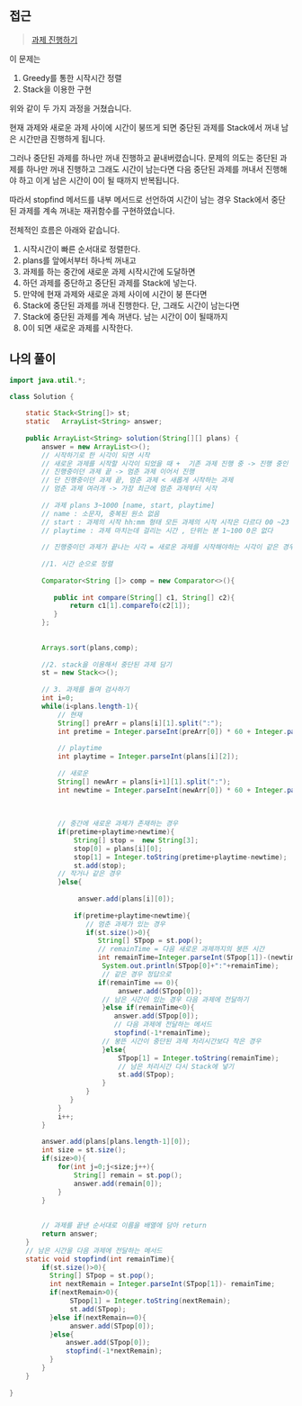 ## 접근
><a href="https://school.programmers.co.kr/learn/courses/30/lessons/176962">과제 진행하기</a>

이 문제는 
1. Greedy를 통한 시작시간 정렬
2. Stack을 이용한 구현

위와 같이 두 가지 과정을 거쳤습니다.

현재 과제와 새로운 과제 사이에 시간이 붕뜨게 되면
중단된 과제를 Stack에서 꺼내 남은 시간만큼 진행하게 됩니다.

그러나 중단된 과제를 하나만 꺼내 진행하고 끝내버렸습니다.
문제의 의도는 중단된 과제를 하나만 꺼내 진행하고 그래도 시간이 남는다면
다음 중단된 과제를 꺼내서 진행해야 하고 이게 남은 시간이 0이 될 때까지 반복됩니다.

따라서 stopfind 메서드를 내부 메서드로 선언하여 시간이 남는 경우 Stack에서 중단된 과제를 계속 꺼내눈 재귀함수를 구현하였습니다.


전체적인 흐름은 아래와 같습니다.
1. 시작시간이 빠른 순서대로 정렬한다.
2. plans를 앞에서부터 하나씩 꺼내고
3. 과제를 하는 중간에 새로운 과제 시작시간에 도달하면 
4. 하던 과제를 중단하고 중단된 과제를 Stack에 넣는다.
5. 만약에 현재 과제와 새로운 과제 사이에 시간이 붕 뜬다면
6. Stack에 중단된 과제를 꺼내 진행한다. 단, 그래도 시간이 남는다면
7. Stack에 중단된 과제를 계속 꺼낸다. 남는 시간이 0이 될때까지
8. 0이 되면 새로운 과제를 시작한다.








## 나의 풀이
```java
import java.util.*;

class Solution {
    
    static Stack<String[]> st;
    static   ArrayList<String> answer;
    
    public ArrayList<String> solution(String[][] plans) {
        answer = new ArrayList<>();
        // 시작하기로 한 시각이 되면 시작
        // 새로운 과제를 시작할 시각이 되었을 때 +  기존 과제 진행 중 -> 진행 중인 과제 멈추고 새로운 과제
        // 진행중이던 과제 끝 -> 멈춘 과제 이어서 진행 
        // 단 진행중이던 과제 끝, 멈춘 과제 < 새롭게 시작하는 과제
        // 멈춘 과제 여러개 -> 가장 최근에 멈춘 과제부터 시작
        
        // 과제 plans 3~1000 [name, start, playtime]
        // name : 소문자, 중복된 원소 없음
        // start : 과제의 시작 hh:mm 형태 모든 과제의 시작 시작은 다르다 00 ~23
        // playtime : 과제 마치는데 걸리는 시간 , 단위는 분 1~100 0은 없다
        
        // 진행중이던 과제가 끝나는 시각 = 새로운 과제를 시작해야하는 시각이 같은 경우 -> 진행중이던 과제는 끝
        
        //1. 시간 순으로 정렬
        
        Comparator<String []> comp = new Comparator<>(){
            
           public int compare(String[] c1, String[] c2){
               return c1[1].compareTo(c2[1]);
           }
        };
        
        
        Arrays.sort(plans,comp);
        
        //2. stack을 이용해서 중단된 과제 담기
        st = new Stack<>();
        
        // 3. 과제를 돌며 검사하기
        int i=0;
        while(i<plans.length-1){
            // 현재
            String[] preArr = plans[i][1].split(":");
            int pretime = Integer.parseInt(preArr[0]) * 60 + Integer.parseInt(preArr[1]);
            
            // playtime 
            int playtime = Integer.parseInt(plans[i][2]);
           
            // 새로운 
            String[] newArr = plans[i+1][1].split(":");
            int newtime = Integer.parseInt(newArr[0]) * 60 + Integer.parseInt(newArr[1]);
            
            
            
            // 중간에 새로운 과제가 존재하는 경우 
            if(pretime+playtime>newtime){
                String[] stop =  new String[3];
                stop[0] = plans[i][0];
                stop[1] = Integer.toString(pretime+playtime-newtime);
                st.add(stop);
            // 작거나 같은 경우    
            }else{
               
                 answer.add(plans[i][0]);
              
                if(pretime+playtime<newtime){
                   // 멈춘 과제가 있는 경우
                   if(st.size()>0){
                      String[] STpop = st.pop();
                      // remainTime = 다음 새로운 과제까지의 붕뜬 시간 
                      int remainTime=Integer.parseInt(STpop[1])-(newtime-(pretime+playtime));
                       System.out.println(STpop[0]+":"+remainTime);
                       // 같은 경우 정답으로
                      if(remainTime == 0){
                           answer.add(STpop[0]);
                       // 남은 시간이 있는 경우 다음 과제에 전달하기   
                       }else if(remainTime<0){
                          answer.add(STpop[0]);
                          // 다음 과제에 전달하는 메서드
                          stopfind(-1*remainTime);
                       // 붕뜬 시간이 중단된 과제 처리시간보다 작은 경우
                       }else{
                           STpop[1] = Integer.toString(remainTime);
                           // 남은 처리시간 다시 Stack에 넣기
                           st.add(STpop);
                       }
                   }
               }
            }
            i++;
        }
        
        answer.add(plans[plans.length-1][0]);
        int size = st.size();
        if(size>0){
            for(int j=0;j<size;j++){
                String[] remain = st.pop();
                answer.add(remain[0]);
            }
        }
        
      
        // 과제를 끝낸 순서대로 이름을 배열에 담아 return
        return answer;
    }
    // 남은 시간을 다음 과제에 전달하는 메서드
    static void stopfind(int remainTime){
        if(st.size()>0){
          String[] STpop = st.pop();   
          int nextRemain = Integer.parseInt(STpop[1])- remainTime;
          if(nextRemain>0){
               STpop[1] = Integer.toString(nextRemain);
               st.add(STpop);
          }else if(nextRemain==0){    
               answer.add(STpop[0]);
          }else{
              answer.add(STpop[0]);
              stopfind(-1*nextRemain);
          }   
        }
    }
    
}
```